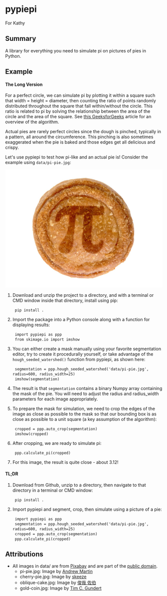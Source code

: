 # pypiepi

For Kathy

## Summary

A library for everything you need to simulate pi on pictures of pies in Python.

## Example

#### The Long Version

For a perfect circle, we can simulate pi by plotting it within a square such that width = height = diameter, then
counting  the ratio of points randomly distributed throughout the square that fall within/without the circle. This
ratio is related to pi by solving the relationship between the area of the circle and the area of the square. See [this
GeeksforGeeks](https://www.geeksforgeeks.org/estimating-value-pi-using-monte-carlo/) article for an overview of the
algorithm.

Actual pies are rarely perfect circles since the dough is pinched, typically in a pattern, all around the circumference.
This pinching is also sometimes exaggerated when the pie is baked and those edges get all delicious and crispy.

Let's use pypiepi to test how pi-like and an actual pie is! Consider the example using `data/pi-pie.jpg`:

![A pi pie.](data/pi-pie.jpg)

1. Download and unzip the project to a directory, and with a terminal or CMD window inside that directory, install using
pip:

        pip install .

2. Import the package into a Python console along with a function for displaying results:

        import pypiepi as ppp
        from skimage.io import imshow

3. You can either create a mask manually using your favorite segmentation editor, try to create it procedurally
yourself, or take advantage of the `hough_seeded_watershed()` function from pypiepi, as shown here:

        segmentation = ppp.hough_seeded_watershed('data/pi-pie.jpg', radius=600, radius_width=25)
        imshow(segmentation)

4. The result is that `segmentation` contains a binary Numpy array containing the mask of the pie. You will need to
adjust the radius and radius_width parameters for each image appropriately.

5. To prepare the mask for simulation, we need to crop the edges of the image as close as possible to the mask so that
our bounding box is as close as possible to a unit square (a key assumption of the algorithm):

        cropped = ppp.auto_crop(segmentation)
        imshow(cropped)

6. After cropping, we are ready to simulate pi:

        ppp.calculate_pi(cropped)

7. For this image, the result is quite close - about 3.12!

#### TL;DR

1. Download from Github, unzip to a directory, then navigate to that directory in a terminal or CMD window:

        pip install .

2. Import pypiepi and segment, crop, then simulate using a picture of a pie:

        import pypiepi as ppp
        segmentation = ppp.hough_seeded_watershed('data/pi-pie.jpg', radius=600, radius_width=25)
        cropped = ppp.auto_crop(segmentation)
        ppp.calculate_pi(cropped)

## Attributions
- All images in data/ are from [Pixabay](https://pixabay.com) and are part of the [public domain](https://pixabay.com/service/license/).
    - pi-pie.jpg: Image by [Andrew Martin](https://pixabay.com/users/aitoff-388338)
    - cherry-pie.jpg: Image by [skeeze](https://pixabay.com/users/skeeze-272447)
    - oblique-cake.jpg: Image by [俊哉 佐伯](https://pixabay.com/users/la-fontaine-22289)
    - gold-coin.jpg: Image by [Tim C. Gundert](https://pixabay.com/users/timcgundert-3157574)
